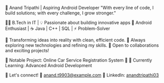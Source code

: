🚀 Anand Tripathi | Aspiring Android Developer
"With every line of code, I build solutions; with every challenge, I grow stronger."

👨‍💻 B.Tech in IT | 💡 Passionate about building innovative apps
📱 Android Enthusiast | ☕ Java | C++ | SQL | ⚡ Problem-Solver

🔹 Transforming ideas into reality with clean, efficient code.
🔹 Always exploring new technologies and refining my skills.
🔹 Open to collaborations and exciting projects!

📌 Notable Project: Online Car Service Registration System 🚗
📌 Currently Learning: Advanced Android Development

💬 Let's connect!
📧 anand.t9903@example.com
🔗 LinkedIn: [anandtripathi03](https://www.linkedin.com/in/anandtripathi03)






